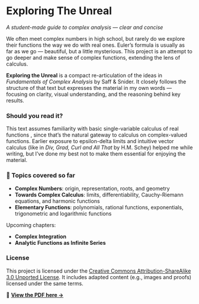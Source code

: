 # Exploring The Unreal

*A student-made guide to complex analysis — clear and concise*

We often meet complex numbers in high school, but rarely do we explore their functions the way we do with real ones. Euler’s formula is usually as far as we go — beautiful, but a little mysterious. This project is an attempt to go deeper and make sense of complex functions, extending the lens of calculus.

**Exploring the Unreal** is a compact re-articulation of the ideas in *Fundamentals of Complex Analysis* by Saff & Snider. It closely follows the structure of that text but expresses the material in my own words — focusing on clarity, visual understanding, and the reasoning behind key results. 

### Should you read it?
This text assumes familiarity with basic single-variable calculus of real functions , since that’s the natural gateway to calculus on complex-valued functions. Earlier exposure to epsilon-delta limits and intuitive vector calculus (like in *Div, Grad, Curl and All That* by H.M. Schey) helped me while writing, but I’ve done my best not to make them essential for enjoying the material.

### 📘 Topics covered so far
- **Complex Numbers**: origin, representation, roots, and geometry
- **Towards Complex Calculus**: limits, differentiability, Cauchy-Riemann equations, and harmonic functions
- **Elementary Functions**: polynomials, rational functions, exponentials, trigonometric and logarithmic functions

Upcoming chapters:
- **Complex Integration**
- **Analytic Functions as Infinite Series**

### License
This project is licensed under the [Creative Commons Attribution-ShareAlike 3.0 Unported License](https://creativecommons.org/licenses/by-sa/3.0/).
It includes adapted content (e.g., images and proofs) licensed under the same terms.

📄 **[View the PDF here →](https://github.com/4M0D/Exploring-The-Unreal/blob/0c6e2e9e73c4791fe6c508adfb774c6c0603dfad/exploringtheunreal.pdf)**

